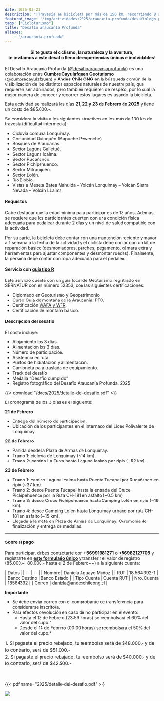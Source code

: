 ```yaml
---
date: 2025-02-21
description: "¡Travesía en bicicleta por más de 150 km, recorriendo 8 sectores de la comuna de Lonquimay en La Araucanía!"
featured_image: "/img/actividades/2025/araucania-profunda/desafiologo.png"
tags: ["Cicloturismo"]
title: "Desafío Araucanía Profunda"
aliases:
    - "/araucania-profunda"
---
```


<h4 style="text-align: center; margin-bottom: 20px;"><b>
    Si te gusta el ciclismo, la naturaleza y la aventura,<br style="margin-bottom: 5px">
    te invitamos a este desafío lleno de experiencias únicas e inolvidables!
</b></h4>

El Desafío Araucanía Profunda ([@desafioaraucaniaprofunda](https://www.instagram.com/desafioaraucaniaprofunda/)) es una colaboración entre **Cumbre Cayulafquen Geoturismo** ([@cumbrecayulafquen](https://www.instagram.com/cumbrecayulafquen/)) y **Andes Chile ONG** en la búsqueda común de la visibilización de los distintos espacios naturales de nuestro país, que requieren ser admirados, pero también requieren de respeto, por lo cual la mejor manera de conocer y recorrer estos lugares es usando la bicicleta.

Esta actividad se realizará los días **21, 22 y 23 de Febrero de 2025** y tiene un costo de $85.000.-. <!-- Sin embargo, **por el aniversario de Lonquimay, se ofrecerán cupos con descuento a $80.000.-** hasta el domingo 2 de Febrero. -->

Se considera la visita a los siguientes atractivos en los más de 130 km de travesía (dificultad intermedia):

- Ciclovía comuna Lonquimay.
- Comunidad Quinquén (Mapuche Pewenche).
- Bosques de Araucarias.
- Sector Laguna Galletué.
- Sector Laguna Icalma.
- Sector Rucañanco.
- Sector Pichipehuenco.
- Sector Mitrauquén.
- Sector Lolén.
- Río Biobío.
- Vistas a Meseta Batea Mahuida – Volcán Lonquimay – Volcán Sierra Nevada –
Volcán LLaima.

#### **Requisitos**

Cabe destacar que la edad mínima para participar es de 18 años. Además, se requiere que los participantes cuenten con una condición física adecuada para pedalear durante 2 días y un nivel de salud compatible con la actividad. 

Por su parte, la bicicleta debe contar con una mantención reciente y mayor a 1 semana a la fecha de la actividad y el ciclista debe contar con un kit de reparación básico (desmontadores, parches, pegamento, cámara extra y herramientas para ajustar componentes y desmontar ruedas). Finalmente, la persona debe contar con ropa adecuada para el pedaleo.

#### **Servicio con [guía tipo R](https://portalserviciosturisticos.sernatur.cl/formalizate/sello-r/)**

Este servicio cuenta con un guía local de Geoturismo registrado en SERNATUR con en número 52353, con las siguientes certificaciones:

- Diplomado en Geoturismo y Geopatrimonio
- Curso Guía de montaña de la Araucanía. PFC.
- Certificación [WAFA y WFR](https://norteoutdoor.com/cursos/wafa-y-wfr/).
- Certificación de montaña básico.

#### **Descripción del desafío**

El costo incluye:

- Alojamiento los 3 días.
- Alimentación los 3 días.
- Número de participación.
- Asistencia en ruta.
- Puntos de hidratación y alimentación.
- Camioneta para traslado de equipamiento.
- Track del desafío
- Medalla “Desafío cumplido”
- Registro fotográfico del Desafío Araucanía Profunda, 2025

{{< download "/docs/2025/detalle-del-desafio.pdf" >}}


El cronograma de los 3 días es el siguiente:

**21 de Febrero**

- Entrega del número de participación.
- Ubicación de los participantes en el Internado del Liceo Polivalente de Lonquimay.

**22 de Febrero**

- Partida desde la Plaza de Armas de Lonquimay.
- Tramo 1: ciclovía de Lonquimay (~14 km).
- Tramo 2: camino La Fusta hasta Laguna Icalma por ripio (~52 km).

**23 de Febrero**

- Tramo 1: camino Laguna Icalma hasta Puente Tucapel por Rucañanco en ripio (~37 km).
- Tramo 2: desde Puente Tucapel hasta la entrada del Cruce Pichipehuenco por la Ruta CH-181 en asfalto (~0.5 km).
- Tramo 3: desde Cruce Pichipehuenco hasta Camping Lolén en ripio (~19 km).
- Tramo 4: desde Camping Lolén hasta Lonquimay urbano por ruta CH-181 en asfalto (~15 km).
- Llegada a la meta en Plaza de Armas de Lonquimay. Ceremonia de finalización y entrega de medallas.

---

#### **Sobre el pago**

Para participar, debes contactarte con [**+56991981271**](https://wa.me/56991981271) o [**+56982127705**](https://wa.me/56982127705) y registrarte en [**este formulario único**](https://forms.gle/zHWJZ9ESH7rRd42v8) y transferir el valor de registro ($85.000.- ~~$80.000.- hasta el 2 de Febrero~~) a la siguiente cuenta:

| Datos |
| -- | -- |
| Nombre | Daniela Aguayo Muñoz |
| RUT | 18.564.392-1 |
| Banco Destino | Banco Estado |
| Tipo Cuenta | Cuenta RUT |
| Nro. Cuenta | 18564392 |
| Correo | daniela@andeschileong.cl |

**Importante**

- Se debe enviar correo con el comprobante de transferencia para considerarse inscrito/a.
- Para efectos devolución en caso de no participar en el evento:
    - Hasta el 13 de Febrero (23:59 horas) se reembolsará el 60% del valor del cupo.¹
    - Desde el 14 de Febrero (00:00 horas) se reembolsará el 50% del valor del cupo.²

<p style="font-size:15px; margin-bottom:0rem; line-height:22px"> 
    1. Si pagaste el precio rebajado, tu reembolso será de $48.000.- y de lo contrario, será de $51.000.-<br>
    2. Si pagaste el precio rebajado, tu reembolso será de $40.000.- y de lo contrario, será de $42.500.-
</p>
<br><br>

{{< pdf name="2025/detalle-del-desafio.pdf" >}}

![](/img/actividades/2025/araucania-profunda/araucaniaprofunda.png)
